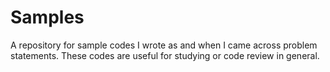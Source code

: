 # Samples

A repository for sample codes I wrote as and when I came across problem statements.
These codes are useful for studying or code review in general.
